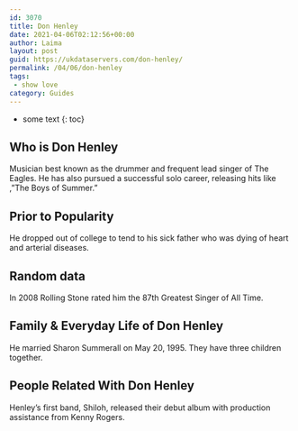 ```yaml
---
id: 3070
title: Don Henley
date: 2021-04-06T02:12:56+00:00
author: Laima
layout: post
guid: https://ukdataservers.com/don-henley/
permalink: /04/06/don-henley
tags:
 - show love
category: Guides
---
```


* some text
{: toc}


## Who is Don Henley
                  
                  
                  
Musician best known as the drummer and frequent lead singer of The Eagles. He has also pursued a successful solo career, releasing hits like ,&#8221;The Boys of Summer.&#8221;
                  
              
            
              
            
                
                
                
## Prior to Popularity
                  
                  
                  
He dropped out of college to tend to his sick father who was dying of heart and arterial diseases.
                  
              
            
              
            
                
                
                
## Random data
                  
                  
                  
In 2008 Rolling Stone rated him the 87th Greatest Singer of All Time.
                  
              
            
              
            
                
                
                
## Family & Everyday Life of Don Henley
                  
                  
                  
He married Sharon Summerall on May 20, 1995. They have three children together.
                  
              
            
              
            
                
                
                
## People Related With Don Henley
                  
                  
                  
Henley&#8217;s first band, Shiloh, released their debut album with production assistance from Kenny Rogers.
                  
              
            
              
            
                
              
            
              
              
            
            
              
            
          
          
          